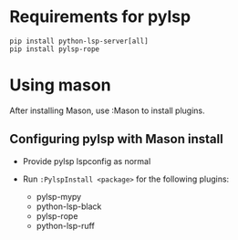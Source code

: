 # Requirements for pylsp

```shell
pip install python-lsp-server[all]
pip install pylsp-rope
```

# Using mason

After installing Mason, use :Mason to install plugins.

## Configuring pylsp with Mason install

- Provide pylsp lspconfig as normal

- Run `:PylspInstall <package>` for the following plugins:
    - pylsp-mypy
    - python-lsp-black
    - pylsp-rope
    - python-lsp-ruff


